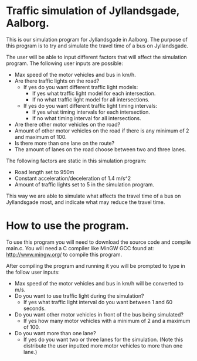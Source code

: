 # Traffic simulation of Jyllandsgade, Aalborg.
This is our simulation program for Jyllandsgade in Aalborg. The purpose of this program is to try and simulate the travel time of a bus on Jyllandsgade. 

The user will be able to input different factors that will affect the simulation program. The following user inputs are possible:

* Max speed of the motor vehicles and bus in km/h.
* Are there traffic lights on the road?
  * If yes do you want different traffic light models:
    * If yes what traffic light model for each intersection.
    * If no what traffic light model for all intersections.
  * If yes do you want different traffic light timing intervals:
     * If yes what timing intervals for each intersection.
     * If no what timing interval for all intersections.
* Are there other motor vehicles on the road?
* Amount of other motor vehicles on the road if there is any minimum of 2 and maximum of 100.
* Is there more than one lane on the route?
* The amount of lanes on the road choose between two and three lanes. 

The following factors are static in this simulation program:

* Road length set to 950m
* Constant acceleration/deceleration of 1.4 m/s^2
* Amount of traffic lights set to 5 in the simulation program. 

This way we are able to simulate what affects the travel time of a bus on Jyllandsgade most, and indicate what may reduce the travel time.


# How to use the program.

To use this program you will need to download the source code and compile main.c. You will need a C compiler like MinGW GCC found at: http://www.mingw.org/ to compile this program. 

After compiling the program and running it you will be prompted to type in the follow user inputs:

* Max speed of the motor vehicles and bus in km/h will be converted to m/s.
* Do you want to use traffic light during the simulation?
  * If yes what traffic light interval do you want between 1 and 60 seconds.
* Do you want other motor vehicles in front of the bus being simulated?
  * If yes how many motor vehicles with a minimum of 2 and a maximum of 100.
* Do you want more than one lane?
  * If yes do you want two or three lanes for the simulation. (Note this distribute the user inputted more motor vehicles to more than one lane.)
 


